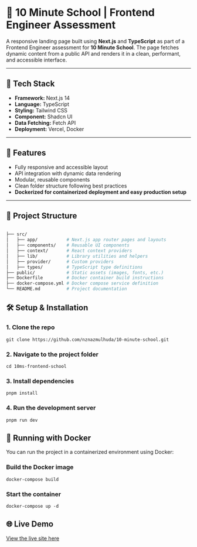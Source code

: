 # 🚀 10 Minute School | Frontend Engineer Assessment

A responsive landing page built using **Next.js** and **TypeScript** as part of a Frontend Engineer assessment for **10 Minute School**. The page fetches dynamic content from a public API and renders it in a clean, performant, and accessible interface.

---

## 🧩 Tech Stack

- **Framework:** Next.js 14
- **Language:** TypeScript
- **Styling:** Tailwind CSS
- **Component:** Shadcn UI
- **Data Fetching:** Fetch API
- **Deployment:** Vercel, Docker

---

## 📌 Features

- Fully responsive and accessible layout
- API integration with dynamic data rendering
- Modular, reusable components
- Clean folder structure following best practices
- **Dockerized for containerized deployment and easy production setup**

---

## 📂 Project Structure

```bash

├── src/
│   ├── app/           # Next.js app router pages and layouts
│   ├── components/    # Reusable UI components
│   ├── context/       # React context providers
│   ├── lib/           # Library utilities and helpers
│   ├── provider/      # Custom providers
│   ├── types/         # TypeScript type definitions
├── public/            # Static assets (images, fonts, etc.)
├── Dockerfile         # Docker container build instructions
├── docker-compose.yml # Docker compose service definition
└── README.md          # Project documentation
```

## 🛠️ Setup & Installation

### 1. Clone the repo

`git clone https://github.com/nznazmulhuda/10-minute-school.git`

### 2. Navigate to the project folder

`cd 10ms-frontend-school`

### 3. Install dependencies

`pnpm install`

### 4. Run the development server

`pnpm run dev`

## 🐳 Running with Docker

You can run the project in a containerized environment using Docker:

### Build the Docker image

`docker-compose build`

### Start the container

`docker-compose up -d`

## 🌐 Live Demo

[View the live site here](https://10-minute-school-frontend.vercel.app/)
